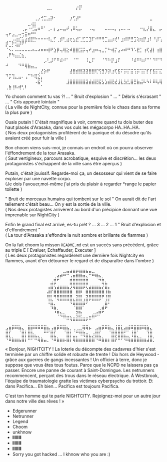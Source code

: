 ⠀⠀⠀⠀⠀⠀⠀⠀⠀⠀⠀⠀⠀⣀⡀⠀⠀⠀⠀⠀⠀⠀⡔⡟⠀⠀⠀⠀⠀⠀⠀⠀⠀⠀⠀⠀⠀⠀⠀⠀⠀⠀⠀⠀⠀⠀⠀⠀⠀⠀⠀⠀⠀⠀⠀⠀⠀⠀⠀⠀⠀
⠀⠀⠀⠀⠀⠀⠀⠀⠀⢀⡠⢚⣉⣠⡽⠂⠀⠀⠀⠀⡰⢋⡼⠃⠀⠀⠀⠀⠀⠀⠀⠀⠀⠀⠀⠀⠀⠀⠀⠀⠀⠀⠀⠀⠀⣀⠀⠀⠀⠀⠀⠀⠀⠀⠀⠀⣀⢴⡆⠀⠀
⠀⠀⠀⠀⠀⢀⡤⠐⢊⣥⠶⠛⠁⢀⠄⡆⣠⠤⣤⠞⢠⠿⢥⡤⠀⠀⠠⢤⠀⠀⠀⠤⠤⠤⡄⢠⠤⠄⠤⠀⠀⠀⠒⣆⡜⣿⣄⠀⡤⢤⠖⣠⣀⠤⢒⣭⠶⠛⠃⠀⠀
⢀⣀⡠⢴⣎⣥⣴⣾⣟⡓⠒⠒⠒⠺⣄⡋⢀⡾⢃⣴⢖⣢⣞⢁⣋⣉⣹⠏⠚⠛⢛⣉⣤⡴⢞⠃⣰⠾⠟⣛⣩⢵⢶⡟⣰⠇⠘⡼⢡⡟⣀⡋⢵⡞⠋⠁⠀⠀⠀⠀⠀
⠈⠢⠄⠤⠤⠤⠤⠤⠴⠤⠴⠶⠶⢾⠟⣱⡿⢤⢿⣕⠾⣿⣿⣩⡭⢤⠞⣰⠶⢤⣀⡉⠓⢾⡍⣠⠴⠾⠛⠹⠡⣟⡁⢰⢏⣼⡇⢰⣿⢀⠟⠳⣤⣌⣦⡀⠀⠀⠀⠀⠀
⠀⠀⠀⠀⠀⠀⠀⠀⠀⠀⠀⠀⡠⢃⡼⠋⠛⠾⠚⠁⠀⠈⠉⠀⠀⠸⣄⠏⠀⠀⠈⠙⠓⡟⣰⠏⠀⠀⠀⠘⠾⠛⠳⠞⠉⠁⠙⠋⠙⠚⠀⠀⠀⠙⠛⢿⣷⣤⣀⠀⠀
⠀⠀⠀⠀⠀⠀⠀⠀⠀⠀⢀⣜⡵⠟⠀⠀⠀⠀⠀⠀⣼⣿⣾⣿⣽⣽⣿⣿⢏⢫⣻⡹⡽⣰⢏⣯⠍⡭⡍⣭⢩⡭⢩⡍⡏⡏⣯⡍⣍⠙⡭⢹⣄⣤⠄⢠⠉⠓⢿⣕⡄
⠀⠀⠀⠀⠀⠀⠀⠀⠀⠠⣯⠃⠀⠀⠀⠀⠀⠀⠀⣸⣿⣿⣿⣿⣿⣽⣾⣾⣟⣯⣣⣱⣾⣟⣞⣸⣇⣳⣃⣿⣛⣷⣬⠧⠳⠇⠿⢧⢿⢀⣷⢸⠧⢾⢃⠇⠀⠀⠀⠀⠁

Yo choom comment tu vas ?! ... " Bruit d'explosion " ... " Débris s'écrasant " ... " Cris appeuré lointain "                                                                               
( La ville de NightCity, connue pour la première fois le chaos dans sa forme la plus pure )                                                                                                

Ouais putain ! C'était magnifique à voir, comme quand tu dois buter des haut placés d'Arasaka, dans vos culs les mégacorpo HA..HA..HA.                                                     
( Nos deux protagonistes profitèrent de la panique et du désodre qu'ils avaient créé pour fuir la ville )                                                                                  

Bon choom viens suis-moi, je connais un endroit où on pourra observer l'éffondrement de la tour Arasaka.                                                                                   
( Saut vertigineux, parcours acrobatique, esquive et discrétion... les deux protagonistes s'échappent de la ville sans être aperçus )

Putain, c'était jouissif. Regarde-moi ça, un desosseur qui vient de se faire exploser par une navette corpo.                                                                               
(Je dois l'avouer,moi-même j'ai pris du plaisir à regarder *range le papier toilette )

" Bruit de morceaux humains qui tombent sur le sol " On aurait dit de l'art tellement c'était beau... On y est la sortie de la ville.                                                      
( Nos deux protagistes arrivèrent au bord d'un précipice donnant une vue imprenable sur NightCity )

Enfin le grand final est arrivé, es-tu prêt ? ... 3 ... 2 ... 1 " Bruit d'explosion et d'effondrement "                                                                                    
( La tour d'Arasaka s'effondre la nuit sombre et brillante de flammes )

On la fait choom la misson `README.md` est un succès sans précédent, grâce au triple E [ Evaluer, Echaffauder, Executer ]                                                                  
( Les deux protagonistes regardèrent une dernière fois Nightcity en flammes, avant d'en détourner le regard et de disparaître dans l'ombre )

⠀⠀⠀⠀⠀⠀⠀⠀⠀⠀⠀⠀⠀⠀⠀⠀⠀⠀⣀⣤⣴⣶⡶⣶⣶⣦⣤⣀⠀⠀⠀⠀⠀⠀⠀⠀⠀⠀⠀⠀⠀⠀⠀⠀⠀⠀⠀
⠀⠀⠀⠀⠀⠀⠀⠀⠀⠀⠀⠀⠀⠀⠀⢀⣴⡾⠛⠉⢠⣶⣿⣿⣶⣄⠉⠛⢿⣦⡀⠀⠀⠀⠀⠀⠀⠀⠀⠀⠀⠀⠀⠀⠀⠀⠀
⠀⠀⠀⠀⠀⠀⠀⠀⠀⠀⠀⠀⠀⠀⣠⣿⠋⠀⠀⠀⣿⣿⣿⣿⣿⣿⠀⠀⠀⠙⣿⣄⠀⠀⠀⠀⠀⠀⠀⠀⠀⠀⠀⠀⠀⠀⠀
⠀⠀⠀⠀⠀⠀⠀⠀⠀⠀⠀⠀⠀⢠⣿⢣⣴⣶⣶⣦⡹⢿⣿⣿⡿⢏⣴⣶⣶⣦⡜⣿⡄⠀⠀⠀⠀⠀⠀⠀⠀⠀⠀⠀⠀⠀⠀
⠀⠀⠀⠀⠀⠀⠀⠀⠀⠀⠀⠀⠀⣼⡏⣿⣿⣿⣿⣿⣿⠀⣿⡿⠀⣿⣿⣿⣿⣿⣿⢸⣷⠀⠀⠀⠀⠀⠀⠀⠀⠀⠀⠀⠀⠀⠀
⠀⠀⠀⠀⠀⠀⠀⠀⠀⠀⠀⠀⠀⢿⡇⠻⣿⣿⣿⣿⣿⡀⣽⣿⢀⣽⣿⣿⣿⣿⠟⢸⡿⠀⠀⠀⠀⠀⠀⠀⠀⠀⠀⠀⠀⠀⠀
⠀⠀⠀⠀⠀⠀⠀⠀⠀⠀⠀⠀⠀⠸⣿⡀⠈⠉⠉⠉⠻⣿⣿⣿⣾⠟⠁⠉⠉⠁⠀⣾⠇⠀⠀⠀⠀⠀⠀⠀⠀⠀⠀⠀⠀⠀⠀
⠀⠀⠀⠀⠀⠀⠀⠀⠀⠀⠀⠀⠀⠀⠹⣷⡀⠀⠀⠀⠀⠈⣿⣿⠁⠀⠀⠀⠀⢀⣾⠟⠀⠀⠀⠀⠀⠀⠀⠀⠀⠀⠀⠀⠀⠀⠀
⠀⠀⠀⠀⠀⠀⠀⠀⠀⠀⠀⠀⠀⠀⠀⠘⢿⣦⣄⠀⠀⠀⣽⣷⠀⠀⠀⣠⣴⡿⠋⠀⠀⠀⠀⠀⠀⠀⠀⠀⠀⠀⠀⠀⠀⠀⠀
⠀⠀⠀⠀⠀⠀⠀⠀⠀⠀⠀⠀⠀⠀⠀⠀⠀⠈⠛⠿⢷⣶⣾⣷⣶⡶⠿⠛⠁⠀⠀⠀⠀⠀⠀⠀⠀⠀⠀⠀⠀⠀⠀⠀⠀⠀⠀
⠀⠀⣀⣀⡀⠀⠀⣀⣀⣀⣀⣀⣀⠀⠀⠀⣀⣀⣀⠀⠀⠀⠀⠀⣀⣀⠀⠀⠀⠀⣀⣀⡀⠀⢀⣀⡀⠀⢀⣀⣀⣀⣀⣀⡀⠀⠀
⣴⣿⠟⠛⢿⣦⡀⣿⡟⠛⠛⠛⣿⣷⣰⣿⠟⠛⢿⣷⡄⢠⣠⣤⡻⠻⠗⠀⣴⣿⠟⠛⢿⣦⣸⣿⣧⣾⡿⢛⣿⡿⠟⠻⣿⣦⠀
⣿⡇⠀⠀⠀⣿⡇⣿⣷⣄⡀⠀⠉⠁⣿⣇⠀⠀⠀⣿⡇⣀⡉⠻⢿⣶⣄⡰⣿⣇⠀⠀⠀⣿⡿⣿⣿⣅⡀⢸⣿⡀⠀⠀⢸⣿⠀
⠙⠿⣷⣶⣦⣿⡇⠛⠋⠛⢿⣷⣤⡀⠙⠿⣷⣶⡦⣿⡇⢿⣷⣶⣶⣿⣿⣿⠙⠿⣷⣶⡆⣿⡟⠛⠋⠻⢿⣶⣿⣿⣷⣶⣼⣿⡁
     
« Bonjour, NIGHTCITY ! La loterie du décompte des cadavres d'hier s'est terminée par un chiffre solide et robuste de trente ! Dix hors de Heywood - grâce aux guerres de gangs incessantes ! Un officier à terre, donc je suppose que vous êtes tous foutus. Parce que le NCPD ne laissera pas ça passer. Encore une panne de courant à Saint-Domingue. Les netrunners recommencent, perçant des trous dans le réseau électrique. À Westbrook, l'équipe de traumatologie gratte les victimes cyberpsycho du trottoir. Et dans Pacifica... Eh bien... Pacifica est toujours Pacifica.

C'est ton homme qui te parle NIGHTCITY. Rejoignez-moi pour un autre jour dans notre ville des rêves ! »

- Edgerunner
- Netrunner
- Legend
- Choom
- unkhnow
- 𝄃𝄃𝄂𝄂𝄀𝄁𝄃𝄂𝄂𝄃
- 𝄃𝄃𝄂𝄂𝄀𝄁𝄃𝄂𝄂𝄃
- 𝄃𝄃𝄂𝄂𝄀𝄁𝄃𝄂𝄂𝄃
- Sorry you got hacked ... I khnow who you are :)
